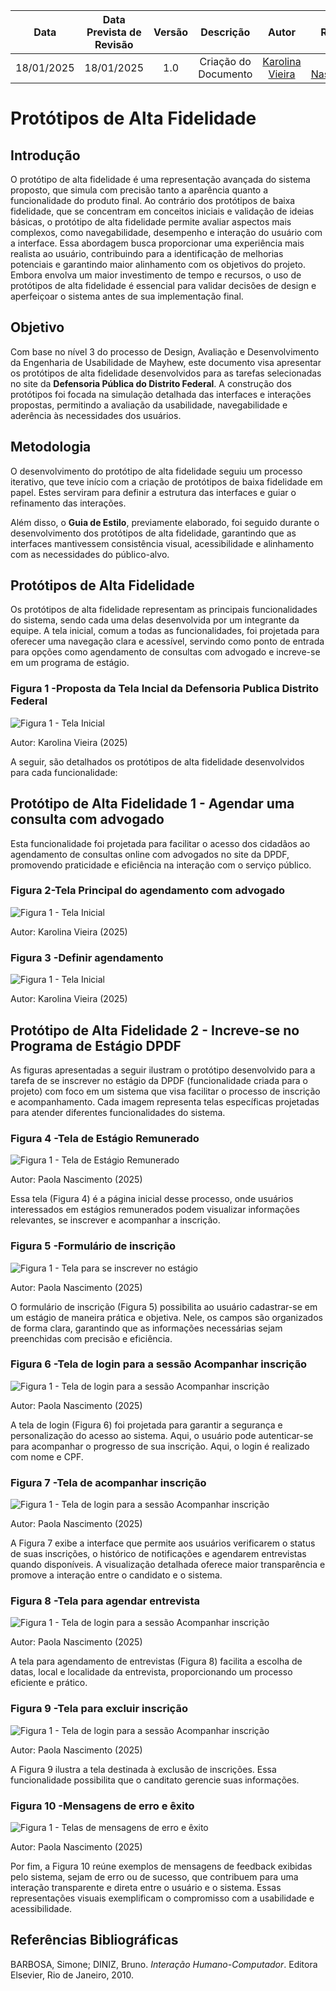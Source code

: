 |    **Data**    | **Data Prevista de Revisão** | **Versão** |        **Descrição**        |                 **Autor**                 |                **Revisor**                 |
|:--------------:|:---------------------------:|:----------:|:---------------------------:|:-----------------------------------------:|:------------------------------------------:|
|  18/01/2025   |       18/01/2025 |  1.0     |     Criação do Documento     | [Karolina Vieira](https://github.com/Karolina91) |  [Paola Nascimento](https://github.com/paolaalim) |

# Protótipos de Alta Fidelidade

## Introdução
O protótipo de alta fidelidade é uma representação avançada do sistema proposto, que simula com precisão tanto a aparência quanto a funcionalidade do produto final. Ao contrário dos protótipos de baixa fidelidade, que se concentram em conceitos iniciais e validação de ideias básicas, o protótipo de alta fidelidade permite avaliar aspectos mais complexos, como navegabilidade, desempenho e interação do usuário com a interface. Essa abordagem busca proporcionar uma experiência mais realista ao usuário, contribuindo para a identificação de melhorias potenciais e garantindo maior alinhamento com os objetivos do projeto. Embora envolva um maior investimento de tempo e recursos, o uso de protótipos de alta fidelidade é essencial para validar decisões de design e aperfeiçoar o sistema antes de sua implementação final.

## Objetivo
Com base no nível 3 do processo de Design, Avaliação e Desenvolvimento da Engenharia de Usabilidade de Mayhew, este documento visa apresentar os protótipos de alta fidelidade desenvolvidos para as tarefas selecionadas no site da **Defensoria Pública do Distrito Federal**. A construção dos protótipos foi focada na simulação detalhada das interfaces e interações propostas, permitindo a avaliação da usabilidade, navegabilidade e aderência às necessidades dos usuários.

## Metodologia
O desenvolvimento do protótipo de alta fidelidade seguiu um processo iterativo, que teve início com a criação de protótipos de baixa fidelidade em papel. Estes serviram para definir a estrutura das interfaces e guiar o refinamento das interações.

Além disso, o **Guia de Estilo**, previamente elaborado, foi seguido durante o desenvolvimento dos protótipos de alta fidelidade, garantindo que as interfaces mantivessem consistência visual, acessibilidade e alinhamento com as necessidades do público-alvo.

## Protótipos de Alta Fidelidade
Os protótipos de alta fidelidade representam as principais funcionalidades do sistema, sendo cada uma delas desenvolvida por um integrante da equipe. A tela inicial, comum a todas as funcionalidades, foi projetada para oferecer uma navegação clara e acessível, servindo como ponto de entrada para opções como agendamento de consultas com advogado e increve-se em um programa de estágio. 

### Figura 1 -Proposta da Tela Incial da Defensoria Publica Distrito Federal 
![Figura 1 - Tela Inicial](../assets/images/telainicialprototipo.png)
<figcaption>Autor: Karolina Vieira (2025)</figcaption>

A seguir, são detalhados os protótipos de alta fidelidade desenvolvidos para cada funcionalidade:

## Protótipo de Alta Fidelidade 1 - Agendar uma consulta com advogado

Esta funcionalidade foi projetada para facilitar o acesso dos cidadãos ao agendamento de consultas online com advogados no site da DPDF, promovendo praticidade e eficiência na interação com o serviço público.

### Figura 2-Tela Principal do agendamento com advogado
![Figura 1 - Tela Inicial](../assets/images/agendamentoInicio.png)
<figcaption>Autor: Karolina Vieira (2025)</figcaption>

### Figura 3 -Definir agendamento
![Figura 1 - Tela Inicial](../assets/images/DefinirAgendamento.png)<figcaption>Autor: Karolina Vieira (2025)</figcaption>








## Protótipo de Alta Fidelidade 2 - Increve-se no Programa de Estágio DPDF

As figuras apresentadas a seguir ilustram o protótipo desenvolvido para a tarefa  de se inscrever no estágio da DPDF (funcionalidade criada para o projeto) com foco em um sistema que visa facilitar o processo de inscrição e acompanhamento. Cada imagem representa telas específicas projetadas para atender diferentes funcionalidades do sistema.

### Figura 4 -Tela de Estágio Remunerado
![Figura 1 - Tela de Estágio Remunerado](../assets/images/telaestagioprototipo.png)<figcaption>Autor: Paola Nascimento (2025)</figcaption>

Essa tela (Figura 4) é a página inicial desse processo, onde usuários interessados em estágios remunerados podem visualizar informações relevantes, se inscrever e acompanhar a inscrição.

### Figura 5 -Formulário de inscrição
![Figura 1 - Tela para se inscrever no estágio](../assets/images/formularioinscricaoprototipo.png)<figcaption>Autor: Paola Nascimento (2025)</figcaption>

O formulário de inscrição (Figura 5) possibilita ao usuário cadastrar-se em um estágio de maneira prática e objetiva. Nele, os campos são organizados de forma clara, garantindo que as informações necessárias sejam preenchidas com precisão e eficiência.

### Figura 6 -Tela de login para a sessão Acompanhar inscrição
![Figura 1 - Tela de login para a sessão Acompanhar inscrição](../assets/images/acompanharinscricaoprototitpo.png)<figcaption>Autor: Paola Nascimento (2025)</figcaption>

A tela de login (Figura 6) foi projetada para garantir a segurança e personalização do acesso ao sistema. Aqui, o usuário pode autenticar-se para acompanhar o progresso de sua inscrição.  Aqui, o login é realizado com nome e CPF.
### Figura 7 -Tela de acompanhar inscrição
![Figura 1 - Tela de login para a sessão Acompanhar inscrição](../assets/images/acompanharinscricaoprototipo.png)<figcaption>Autor: Paola Nascimento (2025)</figcaption>

A Figura 7 exibe a interface que permite aos usuários verificarem o status de suas inscrições, o histórico de notificações e agendarem entrevistas quando disponíveis. A visualização detalhada oferece maior transparência e promove a interação entre o candidato e o sistema.

### Figura 8 -Tela para agendar entrevista
![Figura 1 - Tela de login para a sessão Acompanhar inscrição](../assets/images/agendarentrevistaprototipo.png)<figcaption>Autor: Paola Nascimento (2025)</figcaption>

A tela para agendamento de entrevistas (Figura 8) facilita a escolha de datas, local e localidade da entrevista, proporcionando um processo eficiente e prático.

### Figura 9 -Tela para excluir inscrição
![Figura 1 - Tela de login para a sessão Acompanhar inscrição](../assets/images/excluirinscricaoprototipo.png)<figcaption>Autor: Paola Nascimento (2025)</figcaption>

A Figura 9 ilustra a tela destinada à exclusão de inscrições. Essa funcionalidade possibilita que o canditato gerencie suas informações.

### Figura 10 -Mensagens de erro e êxito
![Figura 1 - Telas de mensagens de erro e êxito](../assets/images/X)<figcaption>Autor: Paola Nascimento (2025)</figcaption>

Por fim, a Figura 10 reúne exemplos de mensagens de feedback exibidas pelo sistema, sejam de erro ou de sucesso, que contribuem para uma interação transparente e direta entre o usuário e o sistema. Essas representações visuais exemplificam o compromisso com a usabilidade e acessibilidade. 

## Referências Bibliográficas
BARBOSA, Simone; DINIZ, Bruno. *Interação Humano-Computador*. Editora Elsevier, Rio de Janeiro, 2010.
